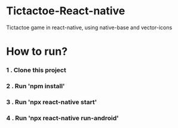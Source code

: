 # Tictactoe-React-native
Tictactoe game in react-native, using native-base and vector-icons

<h1>How to run?</h1>

<h3>1 . Clone this project</h3>
<h3>2 . Run 'npm install'</h3>
<h3>3 . Run 'npx react-native start'</h3>
<h3>4 . Run 'npx react-native run-android'</h3>
